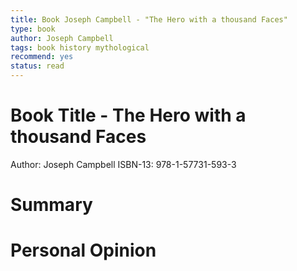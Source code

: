 ```yaml
---
title: Book Joseph Campbell - "The Hero with a thousand Faces"
type: book
author: Joseph Campbell
tags: book history mythological
recommend: yes
status: read
---
```


# Book Title - The Hero with a thousand Faces
Author: Joseph Campbell
ISBN-13: 978-1-57731-593-3

# Summary


# Personal Opinion
